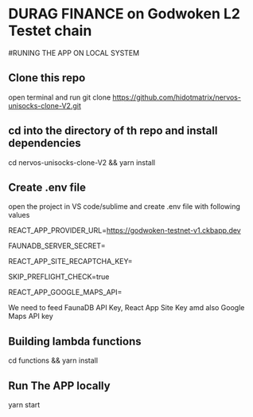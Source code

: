 # DURAG FINANCE on Godwoken L2 Testet chain

#RUNING THE APP ON LOCAL SYSTEM

## Clone this repo

open terminal and run git clone https://github.com/hidotmatrix/nervos-unisocks-clone-V2.git

## cd into the directory of th repo and install dependencies

cd nervos-unisocks-clone-V2 && yarn install

## Create .env file

open the project in VS code/sublime and create .env file with following values

REACT_APP_PROVIDER_URL=https://godwoken-testnet-v1.ckbapp.dev

FAUNADB_SERVER_SECRET=

REACT_APP_SITE_RECAPTCHA_KEY=

SKIP_PREFLIGHT_CHECK=true

REACT_APP_GOOGLE_MAPS_API=

We need to feed FaunaDB API Key, React App Site Key amd also Google Maps API key

## Building lambda functions

cd functions && yarn install

## Run The APP locally

yarn start


